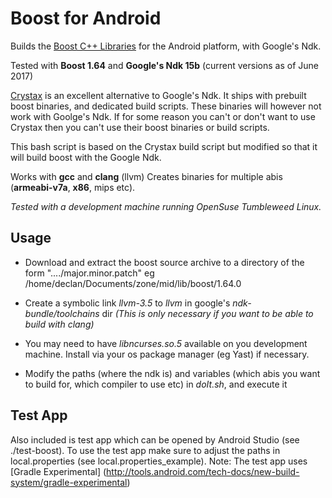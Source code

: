 # Boost for Android


Builds the [Boost C++ Libraries](http://www.boost.org/) for the Android platform, with Google's Ndk.

Tested with **Boost 1.64** and **Google's Ndk 15b**  (current versions as of June 2017)

[Crystax](https://www.crystax.net/) is an excellent alternative to Google's Ndk. It ships with prebuilt boost binaries, and dedicated build scripts.
These binaries will however not work with Goolge's Ndk. If for some reason you can't or don't want to use Crystax then you can't use their boost binaries or build scripts.

This bash script is based on the Crystax build script but modified so that it will build boost with the Google Ndk.


Works with **gcc** and **clang** (llvm)
Creates binaries for multiple abis (**armeabi-v7a**, **x86**, mips etc).


*Tested with a development machine running OpenSuse Tumbleweed Linux.*

## Usage

* Download and extract the boost source archive to a directory of the form "..../major.minor.patch" 
  eg /home/declan/Documents/zone/mid/lib/boost/1.64.0

* Create a symbolic link *llvm-3.5* to *llvm* in google's *ndk-bundle/toolchains* dir *(This is only necessary if you want to be able to build with clang)*

* You may need to have *libncurses.so.5* available on you development machine. Install via your os package manager (eg Yast) if necessary.

* Modify the paths (where the ndk is) and variables (which abis you want to build for, which compiler to use etc) in *doIt.sh*, and execute it



## Test App 
Also included is test app which can be opened by Android Studio (see ./test-boost).
To use the test app make sure to adjust the paths in local.properties (see local.properties_example).
Note: The test app uses [Gradle Experimental] (http://tools.android.com/tech-docs/new-build-system/gradle-experimental)





